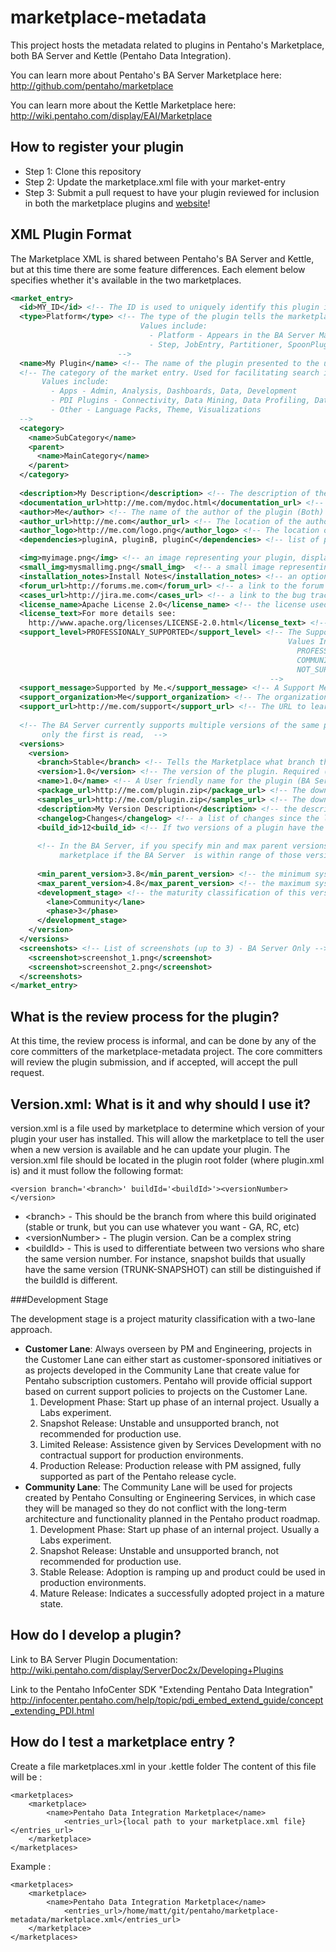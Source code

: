 marketplace-metadata
====================

This project hosts the metadata related to plugins in Pentaho's Marketplace, both BA Server and Kettle (Pentaho Data Integration).  

You can learn more about Pentaho's BA Server Marketplace here:
http://github.com/pentaho/marketplace

You can learn more about the Kettle Marketplace here:
http://wiki.pentaho.com/display/EAI/Marketplace

How to register your plugin
---------------------------
* Step 1: Clone this repository
* Step 2: Update the marketplace.xml file with your market-entry
* Step 3: Submit a pull request to have your plugin reviewed for inclusion in both the marketplace plugins and [website](http://www.pentaho.com/marketplace/)!

XML Plugin Format
-----------------
The Marketplace XML is shared between Pentaho's BA Server and Kettle, but at 
this time there are some feature differences.  Each element below specifies whether it's available in the two marketplaces.

```xml
<market_entry>
  <id>MY_ID</id> <!-- The ID is used to uniquely identify this plugin in the system. Required (Both) -->
  <type>Platform</type> <!-- The type of the plugin tells the marketplace how to install the plugin, and where it's applicable. Required (Both)
                             Values include:
                               - Platform - Appears in the BA Server Marketplace
                               - Step, JobEntry, Partitioner, SpoonPlugin, Database, Repository, ImportRule, Mixed - Appears in Kettle
                        -->
  <name>My Plugin</name> <!-- The name of the plugin presented to the user. Required (Both) -->
  <!-- The category of the market entry. Used for facilitating search in the marketplace. (Both) 
       Values include:
         - Apps - Admin, Analysis, Dashboards, Data, Development
         - PDI Plugins - Connectivity, Data Mining, Data Profiling, Data Quality, Enhancements, Lifecycle Management, Lookup
         - Other - Language Packs, Theme, Visualizations
  -->
  <category> 
    <name>SubCategory</name>
    <parent>
      <name>MainCategory</name>
    </parent>
  </category>
  
  <description>My Description</description> <!-- The description of the plugin presented to the user (Both) -->
  <documentation_url>http://me.com/mydoc.html</documentation_url> <!-- a url to documentation about the plugin (Both) -->
  <author>Me</author> <!-- The name of the author of the plugin (Both) -->
  <author_url>http://me.com</author_url> <!-- The location of the author's website (BA Server only) -->
  <author_logo>http://me.com/logo.png</author_logo> <!-- The location of the author's logo (BA Server only) -->
  <dependencies>pluginA, pluginB, pluginC</dependencies> <!-- list of plugins required for the correct operation of this plugin (BA Server only) -->

  <img>myimage.png</img> <!-- an image representing your plugin, displayed in the Marketplace (BA Server only) -->
  <small_img>mysmallimg.png</small_img>  <!-- a small image representing your plugin, displayed in the Marketplace (BA Server only) -->
  <installation_notes>Install Notes</installation_notes> <!-- an optional set of notes that displays during install for a plugin (BA Server only) -->
  <forum_url>http://forums.me.com</forum_url> <!-- a link to the forum related to this plugin (PDI only) -->
  <cases_url>http://jira.me.com</cases_url> <!-- a link to the bug tracking system related to this plugin (Kettle only) -->
  <license_name>Apache License 2.0</license_name> <!-- the license used by the plugin (Kettle only) --> 
  <license_text>For more details see:
    http://www.apache.org/licenses/LICENSE-2.0.html</license_text> <!-- the license text of the plugin (Kettle only) -->
  <support_level>PROFESSIONALY_SUPPORTED</support_level> <!-- The Support level which is available for this plugin (Kettle Only) 
                                                              Values Include: 
                                                                PROFESSIONALLY_SUPPORTED
                                                                COMMUNITY_SUPPORTED
                                                                NOT_SUPPORTED
                                                          --> 
  <support_message>Supported by Me.</support_message> <!-- A Support Message (Kettle only) -->
  <support_organization>Me</support_organization> <!-- The organization claiming support (Kettle only) -->
  <support_url>http://me.com/support</support_url> <!-- The URL to learn more about support for this plugin (Spoon only)-->
  
  <!-- The BA Server currently supports multiple versions of the same plugin with branches, Kettle currently does not, 
       only the first is read,  -->
  <versions>
    <version>
      <branch>Stable</branch> <!-- Tells the Marketplace what branch this plugin belongs to. Required (Both)  -->
      <version>1.0</version> <!-- The version of the plugin. Required (Both) -->
      <name>1.0</name> <!-- A User friendly name for the plugin (BA Server only) -->
      <package_url>http://me.com/plugin.zip</package_url> <!-- The download URL of the actual plugin (Both) -->
      <samples_url>http://me.com/plugin.zip</samples_url> <!-- The download URL of samples for this plugin (BA Server only) -->
      <description>My Version Description</description> <!-- the description of the specific version (BA Server only) -->
      <changelog>Changes</changelog> <!-- a list of changes since the last update (BA Server only) -->
      <build_id>12<build_id> <!-- If two versions of a plugin have the same version, you can still distinguish them using the build id - useful for trunk-snapshot versions (BA Server only) -->
      
      <!-- In the BA Server, if you specify min and max parent versions, the plugin will only appear in the 
           marketplace if the BA Server  is within range of those versions. -->
      
      <min_parent_version>3.8</min_parent_version> <!-- the minimum system version this plugin is compatible with (BA Server only) -->
      <max_parent_version>4.8</max_parent_version> <!-- the maximum system version this plugin is compatible with (BA Server only) -->
      <development_stage> <!-- the maturity classification of this version (Both) -->
        <lane>Community</lane>
        <phase>3</phase>
      </development_stage>
    </version>
  </versions>
  <screenshots> <!-- List of screenshots (up to 3) - BA Server Only -->
    <screenshot>screenshot_1.png</screenshot>
    <screenshot>screenshot_2.png</screenshot>
  </screenshots>
</market_entry>
```

What is the review process for the plugin?
------------------------------------------
At this time, the review process is informal, and can be done by any of the core 
committers of the marketplace-metadata project.  The core committers will review 
the plugin submission, and if accepted, will accept the pull request.

  
Version.xml: What is it and why should I use it?
------------------------------------------
 
version.xml is a file used by marketplace to determine which version of your plugin your user has installed.
This will allow the marketplace to tell the user when a new version is available and he can update your plugin.
The version.xml file should be located in the plugin root folder (where plugin.xml is) and it must follow
the following format:

    <version branch='<branch>' buildId='<buildId>'><versionNumber></version>

 * &lt;branch&gt; - This should be the branch from where this build originated (stable or trunk, but you can use 
 whatever you want - GA, RC, etc)
 * &lt;versionNumber&gt; - The plugin version. Can be a complex string
 *  &lt;buildId&gt; - This is used to differentiate between two versions who share the same version number. For instance,
 snapshot builds that usually have the same version (TRUNK-SNAPSHOT) can still be distinguished if the buildId is
 different. 
 
###Development Stage

The development stage is a project maturity classification with a two-lane approach.

* __Customer Lane__: Always overseen by PM and Engineering, projects in the Customer Lane can either start as customer-sponsored initiatives or as projects developed in the Community Lane that create value for Pentaho subscription customers. Pentaho will provide official support based on current support policies to projects on the Customer Lane.
   1. Development Phase: Start up phase of an internal project. Usually a Labs experiment.
   2. Snapshot Release: Unstable and unsupported branch, not recommended for production use.
   3. Limited Release: Assistence given by Services Development with no contractual support for production environments.
   4. Production Release: Production release with PM assigned, fully supported as part of the Pentaho release cycle. 
* __Community Lane__: The Community Lane will be used for projects created by Pentaho Consulting or Engineering Services, in which case they will be managed so they do not conflict with the long-term architecture and functionality planned in the Pentaho product roadmap.
  1. Development Phase: Start up phase of an internal project. Usually a Labs experiment.
  2. Snapshot Release: Unstable and unsupported branch, not recommended for production use.
  3. Stable Release: Adoption is ramping up and product could be used in production environments.
  4. Mature Release: Indicates a successfully adopted project in a mature state. 
  
How do I develop a plugin?
--------------------------
Link to BA Server Plugin Documentation:
http://wiki.pentaho.com/display/ServerDoc2x/Developing+Plugins

Link to the Pentaho InfoCenter SDK "Extending Pentaho Data Integration"
http://infocenter.pentaho.com/help/topic/pdi_embed_extend_guide/concept_extending_PDI.html

How do I test a marketplace entry ?
-----------------------------------
Create a file marketplaces.xml in your .kettle folder
The content of this file will be :

    <marketplaces>
        <marketplace>
            <name>Pentaho Data Integration Marketplace</name>
                <entries_url>{local path to your marketplace.xml file}</entries_url>
        </marketplace>
    </marketplaces>



Example :

    <marketplaces>
        <marketplace>
            <name>Pentaho Data Integration Marketplace</name>
                <entries_url>/home/matt/git/pentaho/marketplace-metadata/marketplace.xml</entries_url>
        </marketplace>
    </marketplaces>

